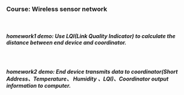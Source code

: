 <h3> Course: Wireless sensor network </h3></br>
<h5> homework1 demo: Use LQI(Link Quality Indicator) to calculate the distance between end device and coordinator. </h5></br>
<h5> homework2 demo: End device transmits data to coordinator(Short Address、Temperature、 Humidity 、LQI)、Coordinator output information to computer. </h5></br>
